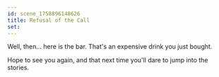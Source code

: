 ```yaml
---
id: scene_1758896148626
title: Refusal of the Call
set:
---
```


Well, then... here is the bar. That's an expensive drink you just bought.

Hope to see you again, and that next time you'll dare to jump into the stories.